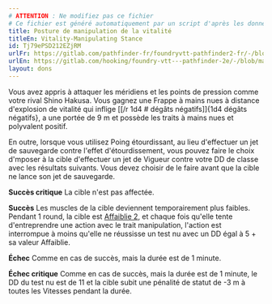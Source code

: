 ```yaml
---
# ATTENTION : Ne modifiez pas ce fichier
# Ce fichier est généré automatiquement par un script d'après les données du module Foundry VTT officiel et de sa traduction
title: Posture de manipulation de la vitalité
titleEn: Vitality-Manipulating Stance
id: Tj79ePSD212EZjRM
urlFr: https://gitlab.com/pathfinder-fr/foundryvtt-pathfinder2-fr/-/blob/master/data/feats/Tj79ePSD212EZjRM.htm
urlEn: https://gitlab.com/hooking/foundry-vtt---pathfinder-2e/-/blob/master/packs/data/feats.db/vitality-manipulating-stance.json
layout: dons
---
```

Vous avez appris à attaquer les méridiens et les points de pression comme votre rival Shino Hakusa. Vous gagnez une Frappe à mains nues à distance d'explosion de vitalité qui inflige [[/r 1d4 # dégâts négatifs]]{1d4 dégâts négatifs}, a une portée de 9 m et possède les traits à mains nues et polyvalent positif.

En outre, lorsque vous utilisez Poing étourdissant, au lieu d'effectuer un jet de sauvegarde contre l'effet d'étourdissement, vous pouvez faire le choix d'mposer à la cible d'effectuer un jet de Vigueur contre votre DD de classe avec les résultats suivants. Vous devez choisir de le faire avant que la cible ne lance son jet de sauvegarde.

**Succès critique** La cible n'est pas affectée.

**Succès** Les muscles de la cible deviennent temporairement plus faibles. Pendant 1 round, la cible est [Affaiblie 2](../conditions/affaibli.html), et chaque fois qu'elle tente d'entreprendre une action avec le trait manipulation, l'action est interrompue à moins qu'elle ne réussisse un test nu avec un DD égal à 5 + sa valeur Affaiblie.

**Échec** Comme en cas de succès, mais la durée est de 1 minute.

**Échec critique** Comme en cas de succès, mais la durée est de 1 minute, le DD du test nu est de 11 et la cible subit une pénalité de statut de -3 m à toutes les Vitesses pendant la durée.

